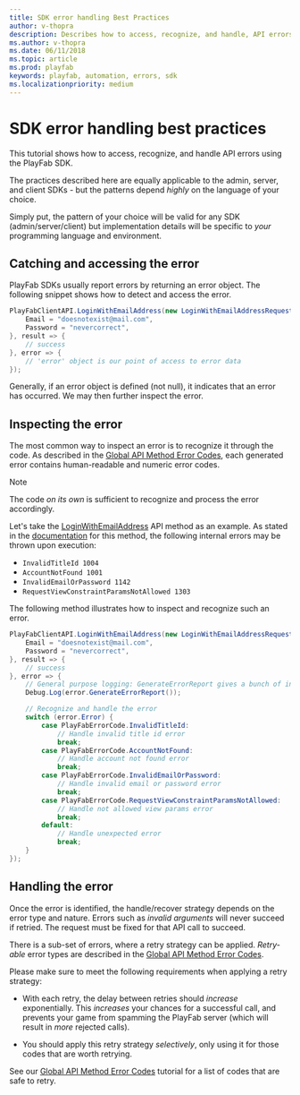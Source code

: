 ```yaml
---
title: SDK error handling Best Practices
author: v-thopra
description: Describes how to access, recognize, and handle, API errors using the PlayFab SDK.
ms.author: v-thopra
ms.date: 06/11/2018
ms.topic: article
ms.prod: playfab
keywords: playfab, automation, errors, sdk
ms.localizationpriority: medium
---
```


# SDK error handling best practices

This tutorial shows how to access, recognize, and handle API errors using the PlayFab SDK.

 The practices described here are equally applicable to the admin, server, and client SDKs - but the patterns depend *highly* on the language of your choice.

Simply put, the pattern of your choice will be valid for any SDK (admin/server/client) but implementation details will be specific to *your* programming language and environment.

## Catching and accessing the error

PlayFab SDKs usually report errors by returning an error object. The following snippet shows how to detect and access the error.

```csharp
PlayFabClientAPI.LoginWithEmailAddress(new LoginWithEmailAddressRequest() {
    Email = "doesnotexist@mail.com",
    Password = "nevercorrect",
}, result => {
    // success
}, error => {
    // 'error' object is our point of access to error data
});
```

Generally, if an error object is defined (not null), it indicates that an error has occurred. We may then further inspect the error.

## Inspecting the error

The most common way to inspect an error is to recognize it through the code. As described in the [Global API Method Error Codes](../../../api-references/global-api-method-error-codes.md), each generated error contains human-readable and numeric error codes.

> [!NOTE]
> The code *on its own* is sufficient to recognize and process the error accordingly.

Let's take the [LoginWithEmailAddress](xref:titleid.playfabapi.com.client.authentication.loginwithemailaddress) API method as an example. As stated in the [documentation](xref:titleid.playfabapi.com.client.authentication.loginwithemailaddress) for this method, the following internal errors may be thrown upon execution:

- `InvalidTitleId 1004`
- `AccountNotFound 1001`
- `InvalidEmailOrPassword 1142`
- `RequestViewConstraintParamsNotAllowed 1303`

The following method illustrates how to inspect and recognize such an error.

```csharp
PlayFabClientAPI.LoginWithEmailAddress(new LoginWithEmailAddressRequest() {
    Email = "doesnotexist@mail.com",
    Password = "nevercorrect",
}, result => {
    // success
}, error => {
    // General purpose logging: GenerateErrorReport gives a bunch of information about the error
    Debug.Log(error.GenerateErrorReport());

    // Recognize and handle the error
    switch (error.Error) {
        case PlayFabErrorCode.InvalidTitleId:
            // Handle invalid title id error
            break;
        case PlayFabErrorCode.AccountNotFound:
            // Handle account not found error
            break;
        case PlayFabErrorCode.InvalidEmailOrPassword:
            // Handle invalid email or password error
            break;
        case PlayFabErrorCode.RequestViewConstraintParamsNotAllowed:
            // Handle not allowed view params error
            break;
        default:
            // Handle unexpected error
            break;
    }
});
```

## Handling the error

Once the error is identified, the handle/recover strategy depends on the error type and nature. Errors such as *invalid arguments* will never succeed if retried. The request must be fixed for that API call to succeed.

There is a sub-set of errors, where a retry strategy can be applied. *Retry-able* error types are described in the [Global API Method Error Codes](../../../api-references/global-api-method-error-codes.md).

Please make sure to meet the following requirements when applying a retry strategy:

- With each retry, the delay between retries should *increase* exponentially. This *increases* your chances for a successful call, and prevents your game from spamming the PlayFab server (which will result in *more* rejected calls).

- You should apply this retry strategy *selectively*, only using it for those codes that are worth retrying.

See our [Global API Method Error Codes](../../../api-references/global-api-method-error-codes.md) tutorial for a list of codes that are safe to retry.
